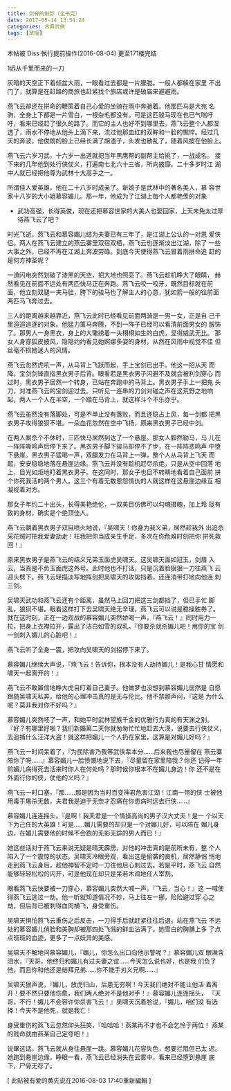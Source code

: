 ```yaml
---
title: 剑脊的倒影（全书完）
date: 2017-05-14 13:54:24
categories: 古典武俠
tags: [草榴]
---
```

本帖被 Diss 執行提前操作(2016-08-04)
更至171楼完结

1远从千里而来的一刀

灰暗的天空正下着倾盆大雨，一眼看过去都是一片朦胧。一般人都躲在家里
不出门了，就算是在赶路的商旅也赶紧找个旅店或许是破庙来避避雨。

燕飞云却还在拼命的鞭策着自己心爱的坐骑在雨中奔驰着。他那匹马是大宛
名驹，全身上下都是一片雪白，一根杂毛都没有。可是这匹骏马现在也已气喘吁
吁，看来已经赶了很久的路了。而它的主人也好不到哪里去，燕飞云整个人都湿
透了，雨水不停地从他头上滴下来，流过他那血红的双眸和一脸的憔悴。经过几
天的奔波，他俊朗的脸上已经长满了胡渣子，头发也散乱了，随着风披在他脸上。

燕飞云六岁习武，十六岁一出道就把当年黑鹰帮的副帮主给挑了，一战成名。
接下来的几年他到处行侠仗义，打遍南七北六十三省，所向披靡。二十多岁时江
湖中人就已经把他尊为武林十大高手之一。

所谓佳人爱英雄，他在二十八岁时成亲了。新娘子是武林中的著名美人，慕
容世家十八岁的大小姐慕容媚儿。那一年，他成为了江湖上每个人都艳羡的对象
- 武功高强，长得英俊，现在还把慕容世家的大美人也娶回家，上天未免太过厚
待燕飞云了吧？

时光飞逝，燕飞云和慕容媚儿结为夫妻已有三年了，是江湖上公认的一对恩
爱侠侣。两人在燕飞云建立的燕云寨里双宿双栖，燕飞云也逐渐淡出江湖，除了
一些大事之外，已经不再在江湖上奔波劳碌。到底今天使得燕飞云冒着雨拼命追
赶的是何方神圣呢？

一道闪电突然划破了漆黑的天空，把大地也照亮了。燕飞云趁机睁大了眼睛，
赫然看见在前面不远处有两匹快马正在奔跑。燕飞云咬一咬牙，既然目标就在前
面，他立刻双腿一夹马肚，胯下的骏马也了解主人的心意，犹如箭一般的往前面
两匹马飞奔过去。

三人的距离越来越靠近，燕飞云此时已经看见前面两骑是一男一女，正是自
己千里迢迢追逐的对象。他猛力策马奔腾，不到一阵子已经可以看清前面男女的
服饰了。那男人一身黑衣，身上的大氅绣着一头栩栩如生的白虎，显得威武无比。
那女人身穿狐皮披风，隐隐约约看见她婀娜多姿的身材，从然在风雨中视觉不佳
但丝毫不损她迷人的风情。

燕飞云忽然虎吼一声，从马背上飞跃而起，手上宝剑已出手。他这一招从天
而降，宝剑剑锋直指黑衣男子后背。眼看若是黑衣男子闪避不及就会被利剑穿心
而过时，黑衣男子居然一个转身，已站在奔跑中的马背上。黑衣男子手上一把鬼
头刀，对准燕飞云的宝剑迎过去。只听见一连串的刀剑对碰之声在这荒野之地响
起，两人一个人在半空，一个踏在马背上，就这样斗个不乐亦乎。

燕飞云虽然没有落脚处，可是不单止没有落败，而且还稳占上风，每一剑都
把黑衣男子攻得狼狈不堪。一朵血花忽然在空中飞扬，原来黑衣男子已经中剑。

在两人厮杀个不休时，三匹快马居然到达了一个悬崖。那女人毅然勒马，马
儿在一阵阵嘶鸣声后停下来了。黑衣男子脚下骏马却停不了步，在一阵阵悲鸣声
中堕下悬崖。黑衣男子猛喝一声，双腿发力在马背上一弹，整个人从马背上飞天
而起，安安稳稳地落在悬崖边缘。燕飞云并没有趁机赶尽杀绝，只是从空中回落
地上，目光如炬地盯着黑衣男子。在这同时，那女子也目不转睛地看着自己面前
拼个你死我活的两个男人。这三个有着无数恩怨情仇的人就这样在这悬崖边缘互
相凝视着对方。

那女子年约二十出头，长得美艳绝伦，一双美目仿佛可以勾魂摄魄，加上玲
珑有致的身材，确实是个绝顶佳人。

燕飞云朝着黑衣男子双目喷火地说，『吴啸天！你身为我义弟，居然趁我外
出追杀采花贼时把我爱妻劫走！枉我把你当成亲生手足，多次在你危难时刻把你
拼死救回！』

原来黑衣男子是燕飞云的结义兄弟玉面虎吴啸天。这吴啸天面如冠玉，剑眉
入云，当真是不负玉面虎这外号。此时他也不打话，只是沉着脸狠狠一刀往燕飞
云迎头劈下。燕飞云轻描淡写地挥剑把吴啸天的攻势挡着，还连消带打地向他连
刺三剑。

吴啸天武功和燕飞云还有个距离，虽然马上回刀把这三剑都挡了，但已手忙
脚乱，狼狈不堪。眼看这样打下去吴啸天绝无辛理，燕飞云可以说是稳操胜券了。
就在这时刻，正在一边观战的慕容媚儿突然娇喝一声，『燕飞云！』同时用力一
拉，把身上衣襟拉开，露出了洁白如雪的双乳。『你要杀就杀媚儿吧！用你的宝
剑一剑刺入媚儿的心脏吧！』

燕飞云听了全身一震，把攻向吴啸天的剑招停下来了。

慕容媚儿继续大声说，『燕飞云！告诉你，根本没有人劫持媚儿！是我心甘
情愿和啸天一起离开的！』

燕飞云不敢置信地睁大虎目盯着自己妻子。他做梦也没想到慕容媚儿居然是
自愿跟随吴啸天私奔，给他的心理冲击真的是无与伦比。他不禁颤声问，『这是
为什么呢？莫非我对你不好吗？』

慕容媚儿突然呸了一声，和她平时武林望族千金的优雅行为真的有天渊之别。
『好？有哪里好啦？我们新婚第二天你就匆匆忙忙地赶去大漠，说要去行侠仗义，
去追捕什么汪洋大盗！就这样把媚儿一个人扔在家里，这算是对媚儿好吗？』

燕飞云一时间呆着了，『为民除害乃我等武侠辈本分……后来我也尽量留在
燕云寨陪你了呀……』慕容媚儿一脸愤慨地说下去，『尽量留在家里陪我？你还
记得一年前媚儿病得死去活来时你人在何处吗？那时候你根本不在媚儿身边！你
还不是在外面行你的侠，仗他的义吗？』

燕飞云一时口塞，『那……那是因为当时百变神君危害江湖！江南一带的侠
士被他用毒手屠杀无数，夫君我是迫于无奈才忍痛在你患病时远去行侠……』

慕容媚儿连连摇头。『是啊！我夫君是一个情操高尚的男子汉大丈夫！是一
个以天下为己任的大英雄！可是……媚儿需要的却只是一个对媚儿好，可以陪在
媚儿身边，在媚儿需要他的时候不会跑的无影无踪的男人而已！』

她这些话对于燕飞云来说无疑是晴天霹雳，对他的冲击真的是前所未有，整
个人陷入了一个震惊的状态。吴啸天冷眼旁观，看出这是偷袭的良机，居然静悄
悄地走到燕飞云身后，趁他神智不定时一刀往他后心刺过去。若是平时，燕飞云
自然能够轻轻松松的闪开，可是他现在却只是呆若木鸡地任人宰割。

眼看燕飞云快要被一刀穿心，慕容媚儿突然大喊一声，『飞云，当心！』这
一喊使得燕飞云逃过一劫。他一听就知道情况不妙，马上往左一挪，险险避过穿
心之劫，但后背已被刺得血肉横飞，身受重伤。

吴啸天惧怕燕飞云重伤之后反击，一刀得手后就赶紧往往后退。站在燕飞云
不远处的慕容媚儿俏脸和美胸却被那四处飞溅的鲜血沾满了。她雪白的胸脯上多
了点点班班的血迹，更多了一点妖异的美感。

吴啸天不解地问慕容媚儿，『媚儿，你怎么出口向他示警呢？』慕容媚儿双
眼满含泪水，『天哥，他终归和媚儿有过夫妻之谊……今天怎么说也好，也是我
们负了他，而且你和他还是结拜兄弟……你不能手刃义兄啊……』

吴啸天狠声说，『媚儿，放虎归山，后患无穷啊！今天我们绝对不能让他活
着离开！要不然只要他伤愈，我们两人绝对不是他对手！』慕容媚儿连连摇头，
『天哥，不行！媚儿不会容许你杀害飞云！』吴啸天沉着脸说，『媚儿，咱们没
有选择！今天不是他死，就是我亡！

身受重伤的燕飞云忽然仰头狂笑，『哈哈哈！燕某再不才也不会乞怜于两位！
燕某的贱命就由燕某自己定夺吧！』

说畢这话，燕飞云就从身往悬崖一跳。慕容媚儿花容失色，想要拦阻但已太
迟。她跑到悬崖边缘，睁眼一看，燕飞云已经消失在云雾中，看来已经堕到悬崖
底下，尸骨无存了。


[ 此貼被有爱的黄先说在2016-08-03 17:40重新編輯 ]